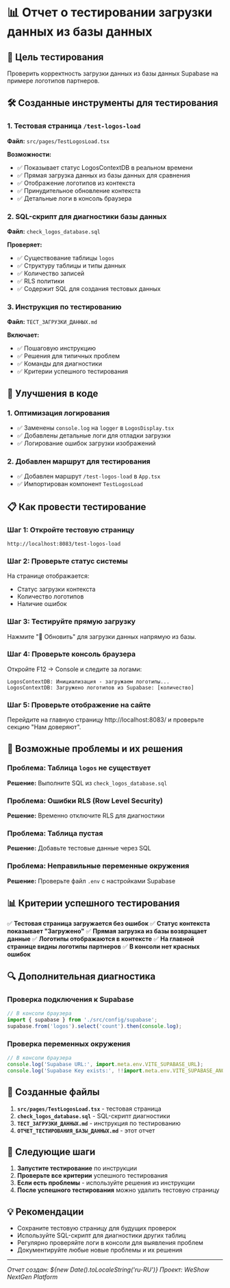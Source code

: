 # 📊 Отчет о тестировании загрузки данных из базы данных

## 🎯 Цель тестирования

Проверить корректность загрузки данных из базы данных Supabase на примере логотипов партнеров.

## 🛠️ Созданные инструменты для тестирования

### 1. Тестовая страница `/test-logos-load`
**Файл:** `src/pages/TestLogosLoad.tsx`

**Возможности:**
- ✅ Показывает статус LogosContextDB в реальном времени
- ✅ Прямая загрузка данных из базы данных для сравнения
- ✅ Отображение логотипов из контекста
- ✅ Принудительное обновление контекста
- ✅ Детальные логи в консоль браузера

### 2. SQL-скрипт для диагностики базы данных
**Файл:** `check_logos_database.sql`

**Проверяет:**
- ✅ Существование таблицы `logos`
- ✅ Структуру таблицы и типы данных
- ✅ Количество записей
- ✅ RLS политики
- ✅ Содержит SQL для создания тестовых данных

### 3. Инструкция по тестированию
**Файл:** `ТЕСТ_ЗАГРУЗКИ_ДАННЫХ.md`

**Включает:**
- ✅ Пошаговую инструкцию
- ✅ Решения для типичных проблем
- ✅ Команды для диагностики
- ✅ Критерии успешного тестирования

## 🔧 Улучшения в коде

### 1. Оптимизация логирования
- ✅ Заменены `console.log` на `logger` в `LogosDisplay.tsx`
- ✅ Добавлены детальные логи для отладки загрузки
- ✅ Логирование ошибок загрузки изображений

### 2. Добавлен маршрут для тестирования
- ✅ Добавлен маршрут `/test-logos-load` в `App.tsx`
- ✅ Импортирован компонент `TestLogosLoad`

## 📋 Как провести тестирование

### Шаг 1: Откройте тестовую страницу
```
http://localhost:8083/test-logos-load
```

### Шаг 2: Проверьте статус системы
На странице отображается:
- Статус загрузки контекста
- Количество логотипов
- Наличие ошибок

### Шаг 3: Тестируйте прямую загрузку
Нажмите "🔄 Обновить" для загрузки данных напрямую из базы.

### Шаг 4: Проверьте консоль браузера
Откройте F12 → Console и следите за логами:
```
LogosContextDB: Инициализация - загружаем логотипы...
LogosContextDB: Загружено логотипов из Supabase: [количество]
```

### Шаг 5: Проверьте отображение на сайте
Перейдите на главную страницу http://localhost:8083/ и проверьте секцию "Нам доверяют".

## 🚨 Возможные проблемы и их решения

### Проблема: Таблица `logos` не существует
**Решение:** Выполните SQL из `check_logos_database.sql`

### Проблема: Ошибки RLS (Row Level Security)
**Решение:** Временно отключите RLS для диагностики

### Проблема: Таблица пустая
**Решение:** Добавьте тестовые данные через SQL

### Проблема: Неправильные переменные окружения
**Решение:** Проверьте файл `.env` с настройками Supabase

## 📊 Критерии успешного тестирования

✅ **Тестовая страница загружается без ошибок**
✅ **Статус контекста показывает "Загружено"**
✅ **Прямая загрузка из базы возвращает данные**
✅ **Логотипы отображаются в контексте**
✅ **На главной странице видны логотипы партнеров**
✅ **В консоли нет красных ошибок**

## 🔍 Дополнительная диагностика

### Проверка подключения к Supabase
```javascript
// В консоли браузера
import { supabase } from './src/config/supabase';
supabase.from('logos').select('count').then(console.log);
```

### Проверка переменных окружения
```javascript
// В консоли браузера
console.log('Supabase URL:', import.meta.env.VITE_SUPABASE_URL);
console.log('Supabase Key exists:', !!import.meta.env.VITE_SUPABASE_ANON_KEY);
```

## 📁 Созданные файлы

1. **`src/pages/TestLogosLoad.tsx`** - тестовая страница
2. **`check_logos_database.sql`** - SQL-скрипт диагностики
3. **`ТЕСТ_ЗАГРУЗКИ_ДАННЫХ.md`** - инструкция по тестированию
4. **`ОТЧЕТ_ТЕСТИРОВАНИЯ_БАЗЫ_ДАННЫХ.md`** - этот отчет

## 🎯 Следующие шаги

1. **Запустите тестирование** по инструкции
2. **Проверьте все критерии** успешного тестирования
3. **Если есть проблемы** - используйте решения из инструкции
4. **После успешного тестирования** можно удалить тестовую страницу

## 💡 Рекомендации

- Сохраните тестовую страницу для будущих проверок
- Используйте SQL-скрипт для диагностики других таблиц
- Регулярно проверяйте логи в консоли для выявления проблем
- Документируйте любые новые проблемы и их решения

---
*Отчет создан: ${new Date().toLocaleString('ru-RU')}*
*Проект: WeShow NextGen Platform*









